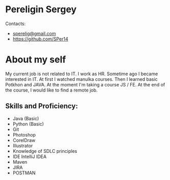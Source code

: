 # Pereligin Sergey

Contacts:
* sperelig@gmail.com
* https://github.com/SPer14


# Аbout my self

My current job is not related to IT. I work as HR.
Sometime ago I became interested in IT. At first I watched manulka courses. Then I learned basic Potkhon and JAVA. At the moment I'm taking a course JS / FE. At the end of the course, I would like to find a remote job.

## Skills and Proficiency:

* Java (Basic)
* Python (Basic)
* Git
* Photoshop
* CorelDraw
* Illustrator
* Knowledge of SDLC principles
* IDE IntelliJ IDEA
* Maven
* JIRA
* POSTMAN